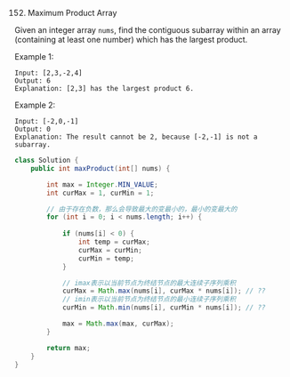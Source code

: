 152. Maximum Product Array


Given an integer array `nums`, find the contiguous subarray within an array (containing at least one number) which has the largest product.

Example 1:

```
Input: [2,3,-2,4]
Output: 6
Explanation: [2,3] has the largest product 6.
```

Example 2:

```
Input: [-2,0,-1]
Output: 0
Explanation: The result cannot be 2, because [-2,-1] is not a subarray.
```

```java
class Solution {
    public int maxProduct(int[] nums) {

        int max = Integer.MIN_VALUE;
        int curMax = 1, curMin = 1;

        // 由于存在负数，那么会导致最大的变最小的，最小的变最大的
        for (int i = 0; i < nums.length; i++) {
            
            if (nums[i] < 0) {
                int temp = curMax;
                curMax = curMin;
                curMin = temp;
            }

            // imax表示以当前节点为终结节点的最大连续子序列乘积
            curMax = Math.max(nums[i], curMax * nums[i]); // ??
            // imin表示以当前节点为终结节点的最小连续子序列乘积
            curMin = Math.min(nums[i], curMin * nums[i]); // ??

            max = Math.max(max, curMax);
        }

        return max;
    }
}
```

